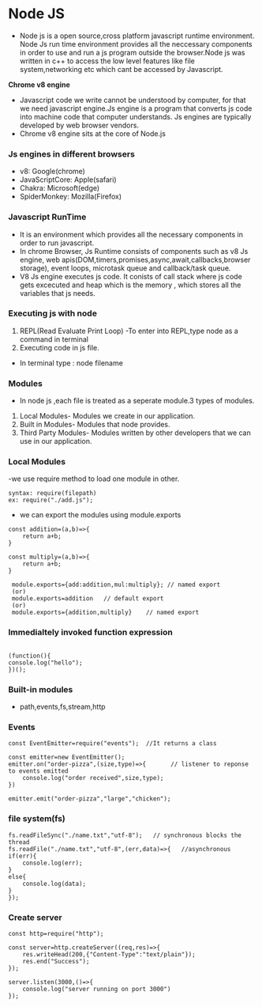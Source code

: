 # Node JS

- Node js is a open source,cross platform javascript runtime environment. Node Js run time environment provides all the neccessary components in order to use and run a 
 js program outside the browser.Node js was written in c++ to access the low level features like file system,networking etc which cant be accessed by Javascript. 
 
 
**Chrome v8 engine** 

- Javascript code we write cannot be understood by computer, for that we need javascript engine.Js engine is a program that converts js code into machine code that 
computer understands. Js engines are typically developed by web browser vendors.
- Chrome v8 engine sits at the core of Node.js


### Js engines in different browsers

- v8: Google(chrome)
- JavaScriptCore: Apple(safari) 
- Chakra: Microsoft(edge)
- SpiderMonkey: Mozilla(Firefox)

### Javascript RunTime

- It is an environment which provides all the necessary components in order to run javascript.
- In chrome Browser, Js Runtime consists of  components such as v8 Js engine, web apis(DOM,timers,promises,async,await,callbacks,browser storage), event loops,
microtask queue and callback/task queue.
- V8 Js engine executes js code. It conists of call stack where js code gets excecuted and heap which is the memory , which stores all the variables that 
js needs.

### Executing js with node
1. REPL(Read Evaluate Print Loop)
-To enter into REPL,type node as a command in terminal
2. Executing code in js file.
- In terminal type : node filename

### Modules
- In node js ,each file is treated as a seperate module.3 types of modules.
1. Local Modules- Modules we create in our application.
2. Built in Modules- Modules that node provides.
3. Third Party Modules- Modules written by other developers that we can use in our application.

### Local Modules
-we use require method to load one module in other.

```
syntax: require(filepath)
ex: require("./add.js");
```

- we can export the modules using module.exports

```
const addition=(a,b)=>{
    return a+b;
}

const multiply=(a,b)=>{
    return a+b;
}

 module.exports={add:addition,mul:multiply}; // named export
 (or)
 module.exports=addition   // default export 
 (or)
 module.exports={addition,multiply}    // named export

```

### Immedialtely invoked function expression

```

(function(){
console.log("hello");
})();

```

### Built-in modules
- path,events,fs,stream,http


### Events

```
const EventEmitter=require("events");  //It returns a class

const emitter=new EventEmitter();
emitter.on("order-pizza",(size,type)=>{       // listener to reponse to events emitted
    console.log("order received",size,type);
})

emitter.emit("order-pizza","large","chicken");
```

### file system(fs)

```
fs.readFileSync("./name.txt","utf-8");   // synchronous blocks the thread 
fs.readFile("./name.txt","utf-8",(err,data)=>{   //asynchronous
if(err){
    console.log(err);
}
else{
    console.log(data);
}
});
```

### Create server

```
const http=require("http");

const server=http.createServer((req,res)=>{
    res.writeHead(200,{"Content-Type":"text/plain"});
    res.end("Success");
});

server.listen(3000,()=>{
    console.log("server running on port 3000")
});

```


